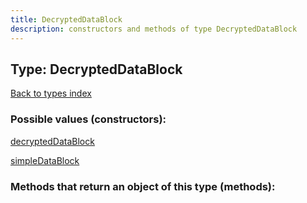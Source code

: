 ```yaml
---
title: DecryptedDataBlock
description: constructors and methods of type DecryptedDataBlock
---
```

## Type: DecryptedDataBlock  
[Back to types index](index.md)



### Possible values (constructors):

[decryptedDataBlock](../constructors/decryptedDataBlock.md)  

[simpleDataBlock](../constructors/simpleDataBlock.md)  



### Methods that return an object of this type (methods):



